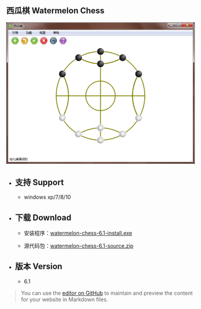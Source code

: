 ## 西瓜棋 Watermelon Chess

![main-win](https://github.com/tatwd/watermelon-chess/blob/master/wiki-resources/imags/main-win-2.png)

* ## 支持 Support   

    * windows xp/7/8/10

* ## 下载 Download  

    * 安装程序：[watermelon-chess-6.1-install.exe](https://github.com/tatwd/watermelon-chess/raw/master/wiki-resources/downloads/watermelon-chess-6.1-install.exe)

    * 源代码包：[watermelon-chess-6.1-source.zip](https://github.com/tatwd/watermelon-chess/raw/master/wiki-resources/downloads/watermelon-chess-6.1-src.zip)

* ## 版本 Version
   
    * 6.1

> You can use the [editor on GitHub](https://github.com/tatwd/watermelon-chess/edit/master/README.md) to maintain and preview the content for your website in Markdown files.
